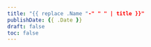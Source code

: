 ```yaml
---
title: "{{ replace .Name "-" " " | title }}"
publishDate: {{ .Date }}
draft: false
toc: false
---
```

